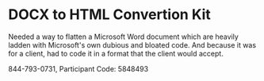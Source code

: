 # DOCX to HTML Convertion Kit

Needed a way to flatten a Microsoft Word document which are heavily ladden with Microsoft's own dubious and bloated code.  And because it was for a client, had to code it in a format that the client would accept.

844-793-0731, Participant Code: 5848493
